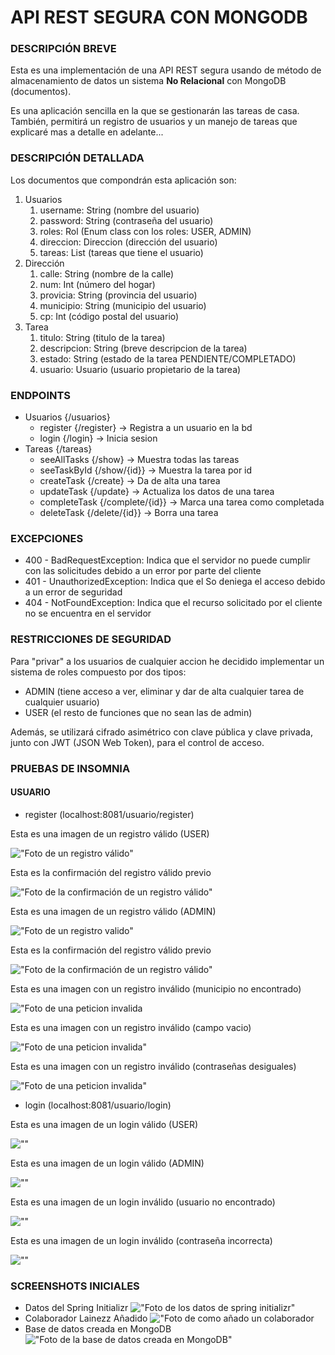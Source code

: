 # API REST SEGURA CON MONGODB

### DESCRIPCIÓN BREVE
Esta es una implementación de una API REST segura usando de método de almacenamiento de datos un sistema **No Relacional** con MongoDB (documentos).

Es una aplicación sencilla en la que se gestionarán las tareas de casa. También, permitirá un registro de usuarios y un manejo de tareas que explicaré mas a detalle en adelante...

### DESCRIPCIÓN DETALLADA
Los documentos que compondrán esta aplicación son:
1. Usuarios
   1. username: String (nombre del usuario)
   2. password: String (contraseña del usuario)
   3. roles: Rol (Enum class con los roles: USER, ADMIN)
   4. direccion: Direccion (dirección del usuario)
   5. tareas: List<Tareas> (tareas que tiene el usuario)
2. Dirección
   1. calle: String (nombre de la calle)
   2. num: Int (número del hogar)
   3. provicia: String (provincia del usuario)
   4. municipio: String (municipio del usuario)
   5. cp: Int (código postal del usuario)
3. Tarea
   1. titulo: String (titulo de la tarea)
   2. descripcion: String (breve descripcion de la tarea)
   3. estado: String (estado de la tarea PENDIENTE/COMPLETADO)
   4. usuario: Usuario (usuario propietario de la tarea)

###  ENDPOINTS

 * Usuarios {/usuarios}
   * register {/register} -> Registra a un usuario en la bd
   * login {/login} -> Inicia sesion
 * Tareas {/tareas}
   * seeAllTasks {/show} -> Muestra todas las tareas
   * seeTaskById {/show/{id}} -> Muestra la tarea por id
   * createTask {/create} -> Da de alta una tarea
   * updateTask {/update} -> Actualiza los datos de una tarea
   * completeTask {/complete/{id}} -> Marca una tarea como completada
   * deleteTask {/delete/{id}} -> Borra una tarea

### EXCEPCIONES

 * 400 - BadRequestException: Indica que el servidor no puede cumplir con las solicitudes debido a un error por parte del cliente
 * 401 - UnauthorizedException: Indica que el So deniega el acceso debido a un error de seguridad
 * 404 - NotFoundException: Indica que el recurso solicitado por el cliente no se encuentra en el servidor

### RESTRICCIONES DE SEGURIDAD

Para "privar" a los usuarios de cualquier accion he decidido implementar un sistema de roles compuesto por dos tipos:
 * ADMIN (tiene acceso a ver, eliminar y dar de alta cualquier tarea de cualquier usuario)
 * USER (el resto de funciones que no sean las de admin)

Además, se utilizará cifrado asimétrico con clave pública y clave privada, junto con JWT (JSON Web Token), para el control de acceso.

### PRUEBAS DE INSOMNIA

#### USUARIO

 * register (localhost:8081/usuario/register)
 
Esta es una imagen de un registro válido (USER)

!["Foto de un registro válido"](src/main/resources/documentation/registro%20valido.png)

Esta es la confirmación del registro válido previo

!["Foto de la confirmación de un registro válido"](src/main/resources/documentation/confirmado%20registro%20valido.png)

Esta es una imagen de un registro válido (ADMIN)

!["Foto de un registro valido"](src/main/resources/documentation/usuario%20admin%20creado.png)

Esta es la confirmación del registro válido previo

!["Foto de la confirmación de un registro válido"](src/main/resources/documentation/confirmacion%20admin%20creado.png)

Esta es una imagen con un registro inválido (municipio no encontrado)

!["Foto de una peticion invalida](src/main/resources/documentation/registro%20invalido%20municipio%20erroneo.png)

Esta es una imagen con un registro inválido (campo vacio)

!["Foto de una peticion invalida"](src/main/resources/documentation/registro%20invalido%20campo%20vacio.png)

Esta es una imagen con un registro inválido (contraseñas desiguales)

!["Foto de una peticion invalida"](src/main/resources/documentation/contraseñas%20no%20iguales.png)

 * login (localhost:8081/usuario/login)

Esta es una imagen de un login válido (USER)

![""](src/main/resources/documentation/login%20correcto%20user.png)

Esta es una imagen de un login válido (ADMIN)

![""](src/main/resources/documentation/LOGIN%20CORRECTO%20ADMIN.png)

Esta es una imagen de un login inválido (usuario no encontrado)

![""](src/main/resources/documentation/usuario%20no%20encontrado.png)

Esta es una imagen de un login inválido (contraseña incorrecta)

![""](src/main/resources/documentation/contraseña%20incorrecta.png)

### SCREENSHOTS INICIALES

* Datos del Spring Initializr
!["Foto de los datos de spring initializr"](src/main/resources/documentation/spring_initializr.png)
* Colaborador Lainezz Añadido
!["Foto de como añado un colaborador](src/main/resources/documentation/collaborator.png)
* Base de datos creada en MongoDB
!["Foto de la base de datos creada en MongoDB"](src/main/resources/documentation/base%20de%20datos%20de%20mongo.png)